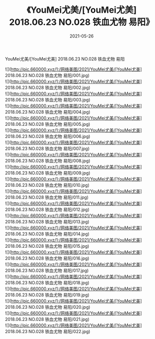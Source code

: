 ﻿---
layout: post
title:  《YouMei尤美/[YouMei尤美] 2018.06.23 NO.028 铁血尤物 易阳》
date:   2021-05-26
img: http://pic.660000.xyz/1:/网络美图/2021/YouMei尤美/[YouMei尤美] 2018.06.23 NO.028 铁血尤物 易阳/000.jpg
categories: [美女, 清纯, 唯美]
---

YouMei尤美/[YouMei尤美] 2018.06.23 NO.028 铁血尤物 易阳

 ![](http://pic.660000.xyz/1:/网络美图/2021/YouMei尤美/[YouMei尤美] 2018.06.23 NO.028 铁血尤物 易阳/001.jpg) <br>![](http://pic.660000.xyz/1:/网络美图/2021/YouMei尤美/[YouMei尤美] 2018.06.23 NO.028 铁血尤物 易阳/002.jpg) <br>![](http://pic.660000.xyz/1:/网络美图/2021/YouMei尤美/[YouMei尤美] 2018.06.23 NO.028 铁血尤物 易阳/003.jpg) <br>![](http://pic.660000.xyz/1:/网络美图/2021/YouMei尤美/[YouMei尤美] 2018.06.23 NO.028 铁血尤物 易阳/004.jpg) <br>![](http://pic.660000.xyz/1:/网络美图/2021/YouMei尤美/[YouMei尤美] 2018.06.23 NO.028 铁血尤物 易阳/005.jpg) <br>![](http://pic.660000.xyz/1:/网络美图/2021/YouMei尤美/[YouMei尤美] 2018.06.23 NO.028 铁血尤物 易阳/006.jpg) <br>![](http://pic.660000.xyz/1:/网络美图/2021/YouMei尤美/[YouMei尤美] 2018.06.23 NO.028 铁血尤物 易阳/007.jpg) <br>![](http://pic.660000.xyz/1:/网络美图/2021/YouMei尤美/[YouMei尤美] 2018.06.23 NO.028 铁血尤物 易阳/008.jpg) <br>![](http://pic.660000.xyz/1:/网络美图/2021/YouMei尤美/[YouMei尤美] 2018.06.23 NO.028 铁血尤物 易阳/009.jpg) <br>![](http://pic.660000.xyz/1:/网络美图/2021/YouMei尤美/[YouMei尤美] 2018.06.23 NO.028 铁血尤物 易阳/010.jpg) <br>![](http://pic.660000.xyz/1:/网络美图/2021/YouMei尤美/[YouMei尤美] 2018.06.23 NO.028 铁血尤物 易阳/011.jpg) <br>![](http://pic.660000.xyz/1:/网络美图/2021/YouMei尤美/[YouMei尤美] 2018.06.23 NO.028 铁血尤物 易阳/012.jpg) <br>![](http://pic.660000.xyz/1:/网络美图/2021/YouMei尤美/[YouMei尤美] 2018.06.23 NO.028 铁血尤物 易阳/013.jpg) <br>![](http://pic.660000.xyz/1:/网络美图/2021/YouMei尤美/[YouMei尤美] 2018.06.23 NO.028 铁血尤物 易阳/014.jpg) <br>![](http://pic.660000.xyz/1:/网络美图/2021/YouMei尤美/[YouMei尤美] 2018.06.23 NO.028 铁血尤物 易阳/015.jpg) <br>![](http://pic.660000.xyz/1:/网络美图/2021/YouMei尤美/[YouMei尤美] 2018.06.23 NO.028 铁血尤物 易阳/016.jpg) <br>![](http://pic.660000.xyz/1:/网络美图/2021/YouMei尤美/[YouMei尤美] 2018.06.23 NO.028 铁血尤物 易阳/017.jpg) <br>![](http://pic.660000.xyz/1:/网络美图/2021/YouMei尤美/[YouMei尤美] 2018.06.23 NO.028 铁血尤物 易阳/018.jpg) <br>![](http://pic.660000.xyz/1:/网络美图/2021/YouMei尤美/[YouMei尤美] 2018.06.23 NO.028 铁血尤物 易阳/019.jpg) <br>![](http://pic.660000.xyz/1:/网络美图/2021/YouMei尤美/[YouMei尤美] 2018.06.23 NO.028 铁血尤物 易阳/020.jpg) <br>![](http://pic.660000.xyz/1:/网络美图/2021/YouMei尤美/[YouMei尤美] 2018.06.23 NO.028 铁血尤物 易阳/021.jpg) <br>![](http://pic.660000.xyz/1:/网络美图/2021/YouMei尤美/[YouMei尤美] 2018.06.23 NO.028 铁血尤物 易阳/022.jpg) <br>